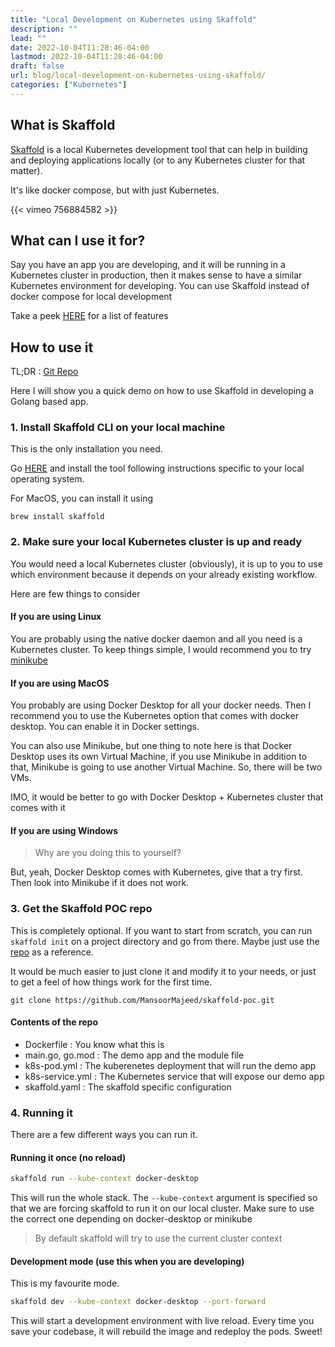 ```yaml
---
title: "Local Development on Kubernetes using Skaffold"
description: ""
lead: ""
date: 2022-10-04T11:28:46-04:00
lastmod: 2022-10-04T11:28:46-04:00
draft: false
url: blog/local-development-on-kubernetes-using-skaffold/
categories: ["Kubernetes"]
---
```

## What is Skaffold

[Skaffold](https://skaffold.dev/) is a local Kubernetes development tool that can help in building and deploying applications locally (or to any Kubernetes cluster for that matter).

It's like docker compose, but with just Kubernetes.

{{< vimeo 756884582 >}}

## What can I use it for?

Say you have an app you are developing, and it will be running in a Kubernetes cluster in production, then it makes sense to have a similar Kubernetes environment for developing. You can use Skaffold instead of docker compose for local development

Take a peek [HERE](https://skaffold.dev/docs/#features) for a list of features


## How to use it

TL;DR : [Git Repo](https://github.com/mansoormajeed/skaffold-poc)

Here I will show you a quick demo on how to use Skaffold in developing a Golang based app.

### 1. Install Skaffold CLI on your local machine

This is the only installation you need.

Go [HERE](https://skaffold.dev/docs/install/) and install the tool following instructions specific to your local operating system.

For MacOS, you can install it using
```shell
brew install skaffold
```

### 2. Make sure your local Kubernetes cluster is up and ready

You would need a local Kubernetes cluster (obviously), it is up to you to use which environment because it depends on your already existing workflow.

Here are few things to consider

#### If you are using Linux

You are probably using the native docker daemon and all you need is a Kubernetes cluster. To keep things simple, I would recommend you to try [minikube](https://minikube.sigs.k8s.io/docs/start/) 

#### If you are using MacOS

You probably are using Docker Desktop for all your docker needs. Then I recommend you to use the Kubernetes option that comes with docker desktop. You can enable it in Docker settings.

You can also use Minikube, but one thing to note here is that Docker Desktop uses its own Virtual Machine, if you use Minikube in addition to that, Minikube is going to use another Virtual Machine. So, there will be two VMs.

IMO, it would be better to go with Docker Desktop + Kubernetes cluster that comes with it

#### If you are using Windows

> Why are you doing this to yourself?

But, yeah, Docker Desktop comes with Kubernetes, give that a try first. Then look into Minikube if it does not work.

### 3. Get the Skaffold POC repo

This is completely optional. If you want to start from scratch, you can run `skaffold init` on a project directory and go from there. Maybe just use the [repo](https://github.com/mansoormajeed/skaffold-poc) as a reference.

It would be much easier to just clone it and modify it to your needs, or just to get a feel of how things work for the first time.

```shell
git clone https://github.com/MansoorMajeed/skaffold-poc.git
```


#### Contents of the repo

- Dockerfile : You know what this is
- main.go, go.mod : The demo app and the module file
- k8s-pod.yml : The kuberenetes deployment that will run the demo app
- k8s-service.yml : The Kubernetes service that will expose our demo app
- skaffold.yaml : The skaffold specific configuration

### 4. Running it

There are a few different ways you can run it.

#### Running it once (no reload)
```bash
skaffold run --kube-context docker-desktop
```
This will run the whole stack.
The `--kube-context` argument is specified so that we are forcing skaffold to run it on our local cluster. Make sure to use the correct one depending on docker-desktop or minikube

> By default skaffold will try to use the current cluster context

#### Development mode (use this when you are developing)

This is my favourite mode.

```bash
skaffold dev --kube-context docker-desktop --port-forward
```

This will start a development environment with live reload. Every time you save your codebase, it will rebuild the image and redeploy the pods. Sweet!

